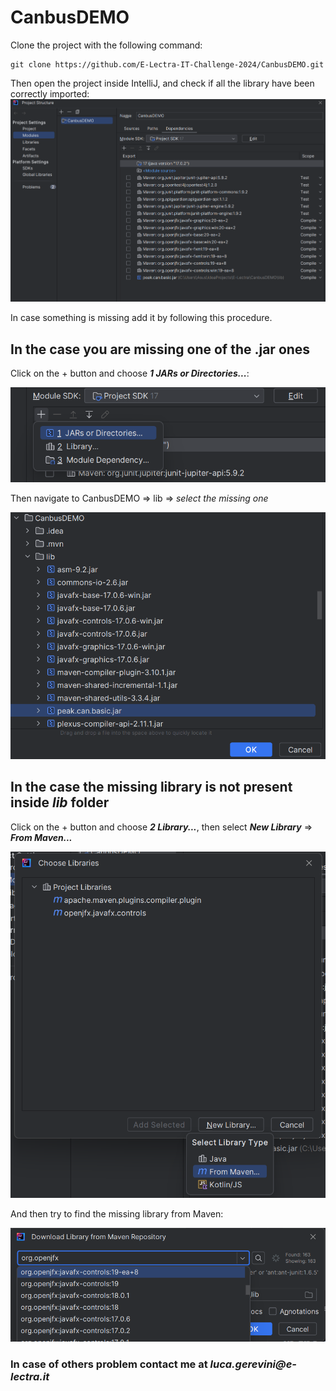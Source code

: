 # CanbusDEMO
Clone the project with the following command:
```
git clone https://github.com/E-Lectra-IT-Challenge-2024/CanbusDEMO.git
```
Then open the project inside IntelliJ, and check if all the library have been correctly imported:
![img.png](img.png)

In case something is missing add it by following this procedure.

## In the case you are missing one of the .jar ones
Click on the + button and choose **_1 JARs or Directories..._**: 

![img_1.png](img_1.png)

Then navigate to CanbusDEMO => lib => _select the missing one_

![img_2.png](img_2.png)

## In the case the missing library is not present inside **_lib_** folder
Click on the + button and choose **_2 Library..._**, then select **_New Library_** => **_From Maven..._**

![img_3.png](img_3.png)

And then try to find the missing library from Maven:

![img_4.png](img_4.png)

### In case of others problem contact me at _luca.gerevini@e-lectra.it_
